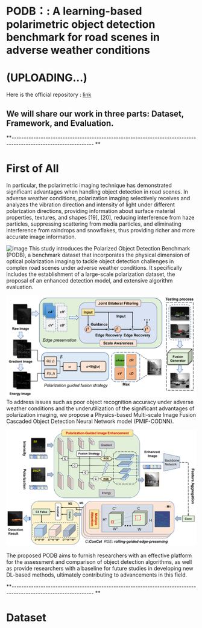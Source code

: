 # PODB：: A learning-based polarimetric object detection benchmark for road scenes in adverse weather conditions
# (UPLOADING...)
Here is the official repository : [link](https://github.com/zhuz-bit/PODB/tree/main)
## We will share our work in three parts: **Dataset**, **Framework**, and **Evaluation**.
**----------------------------------------------------------------------------------------------------------------
**

# **First of All**
In particular, the polarimetric imaging technique has demonstrated significant advantages when handling object detection in road scenes. In adverse weather conditions, polarization imaging selectively receives and analyzes the vibration direction and intensity of light under different polarization directions, providing information about surface material properties, textures, and shapes [19], [20], reducing interference from haze particles, suppressing scattering from media particles, and eliminating interference from raindrops and snowflakes, thus providing richer and more accurate image information.

![image](paper/image5.png)
This study introduces the Polarized Object Detection Benchmark (PODB), a benchmark dataset that incorporates the physical dimension of optical polarization imaging to tackle object detection challenges in complex road scenes under adverse weather conditions. It specifically includes the establishment of a large-scale polarization dataset, the proposal of an enhanced detection model, and extensive algorithm evaluation.

![image](paper/image88.png)
To address issues such as poor object recognition accuracy under adverse weather conditions and the underutilization of the significant advantages of polarization imaging, we propose a Physics-based Multi-scale Image Fusion Cascaded Object Detection Neural Network model (PMIF-CODNN).

![image](paper/image15.png)

The proposed PODB aims to furnish researchers with an effective platform for the assessment and comparison of object detection algorithms, as well as provide researchers with a baseline for future studies in developing new DL-based methods, ultimately contributing to advancements in this field.

**----------------------------------------------------------------------------------------------------------------
**

# **Dataset**
